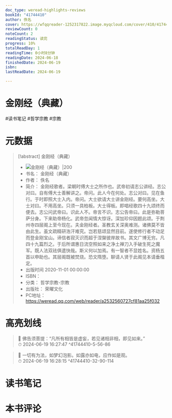 ```yaml
---
doc_type: weread-highlights-reviews
bookId: "41744410"
author: 佚名
cover: https://wfqqreader-1252317822.image.myqcloud.com/cover/410/41744410/t7_41744410.jpg
reviewCount: 0
noteCount: 2
readingStatus: 读完
progress: 10%
totalReadDay: 1
readingTime: 0小时8分钟
readingDate: 2024-06-18
finishedDate: 2024-06-19
isbn: 
lastReadDate: 2024-06-19

---
```


# 金刚经（典藏）


#读书笔记 #哲学宗教 #宗教

# 元数据
> [!abstract] 金刚经（典藏）
> - ![ 金刚经（典藏）|200](https://wfqqreader-1252317822.image.myqcloud.com/cover/410/41744410/t7_41744410.jpg)
> - 书名： 金刚经（典藏）
> - 作者： 佚名
> - 简介： 金刚经歌者。梁朝时傅大士之所作也。武帝初请志公讲经。志公对曰。自有傅大士善解讲之。帝问。此人今在何处。志公对曰。见在鱼行。于时即照大士入内。帝问。大士欲请大士讲金刚经。要何高坐。大士对曰。不用高坐。只须一具柏板。大士得板。即唱经歌四十九颂终而便去。志公问武帝曰。识此人不。帝言不识。志公告帝曰。此是弥勒菩萨分身。下来助帝杨化。武帝忽闻情大惊讶。深加珍仰因题此颂。于荆州寺四层阁上至今现在。夫金刚经者。圣教玄关深奥难测。诸佛莫不皆由此生。虽文疏精研浩汗难究。岂若慈颂显然目前。遂使修行者不动足而登金刚宝山。谛信者寂灭识而超于涅槃彼岸故书。其文广博无穷。凡四十九篇烈之。于后所谓惠日流空照如来之净土禅刀入手破生死之魔军。既人法双祛俱遣快哉。斯义何以加焉。有一智者不显姓名。资杨五首以申助也。其层阁既被焚烧。恐文隋堕。聊请人贤于此阁见本请垂楷定。
> - 出版时间 2020-11-01 00:00:00
> - ISBN： 
> - 分类： 哲学宗教-宗教
> - 出版社： 荣曜文化
> - PC地址：https://weread.qq.com/web/reader/a2532560727cf81aa25f032

# 高亮划线




> 📌 佛告须菩提：“凡所有相皆是虚妄，若见诸相非相，即见如来。”  
> ⏱ 2024-06-19 16:27:47 ^41744410-5-56-86



> 📌 一切有为法，如梦幻泡影。如露亦如电，应作如是观。  
> ⏱ 2024-06-19 16:28:15 ^41744410-32-90-114



# 读书笔记




# 本书评论

